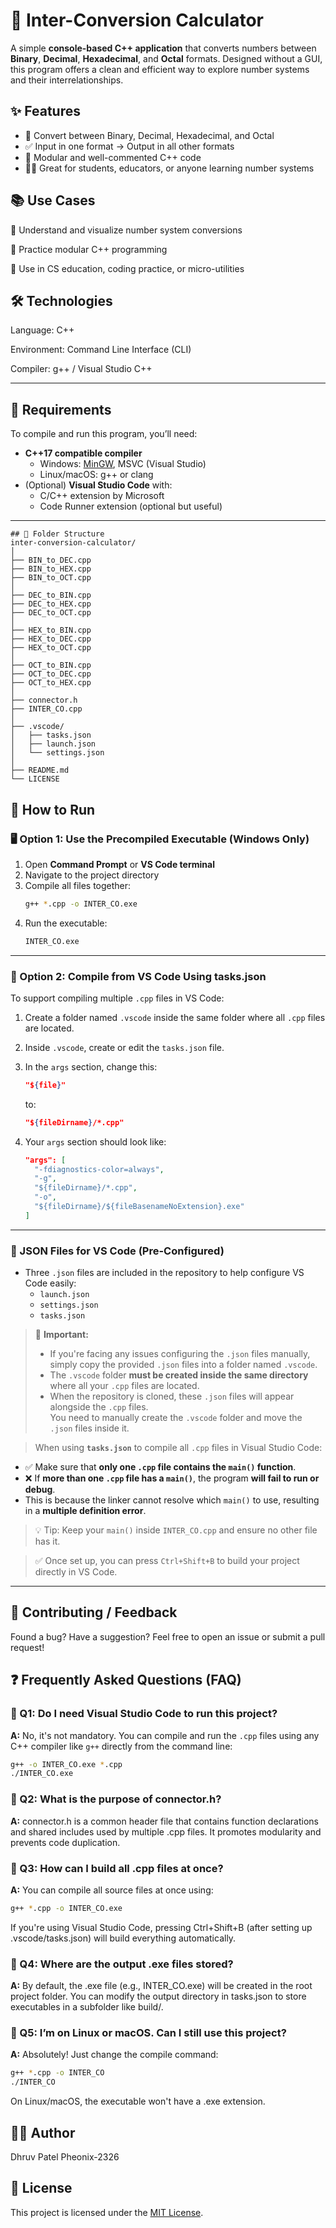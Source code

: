 # 🧮 Inter-Conversion Calculator

A simple **console-based C++ application** that converts numbers between **Binary**, **Decimal**, **Hexadecimal**, and **Octal** formats. Designed without a GUI, this program offers a clean and efficient way to explore number systems and their interrelationships.


## ✨ Features

- 🔄 Convert between Binary, Decimal, Hexadecimal, and Octal
- ✅ Input in one format → Output in all other formats
- 🧩 Modular and well-commented C++ code
- 🧑‍🎓 Great for students, educators, or anyone learning number systems

## 📚 Use Cases

🔹 Understand and visualize number system conversions

🔹 Practice modular C++ programming

🔹 Use in CS education, coding practice, or micro-utilities


## 🛠 Technologies

Language: C++

Environment: Command Line Interface (CLI)

Compiler: g++ / Visual Studio C++

---

## 📌 Requirements

To compile and run this program, you’ll need:

- **C++17 compatible compiler**
  - Windows: [MinGW](https://www.mingw-w64.org/), MSVC (Visual Studio)
  - Linux/macOS: g++ or clang
- (Optional) **Visual Studio Code** with:
  - C/C++ extension by Microsoft
  - Code Runner extension (optional but useful)

---

```
## 📁 Folder Structure
inter-conversion-calculator/
│
├── BIN_to_DEC.cpp
├── BIN_to_HEX.cpp
├── BIN_to_OCT.cpp
│
├── DEC_to_BIN.cpp
├── DEC_to_HEX.cpp
├── DEC_to_OCT.cpp
│
├── HEX_to_BIN.cpp
├── HEX_to_DEC.cpp
├── HEX_to_OCT.cpp
│
├── OCT_to_BIN.cpp
├── OCT_to_DEC.cpp
├── OCT_to_HEX.cpp
│
├── connector.h
├── INTER_CO.cpp
│
├── .vscode/
│   ├── tasks.json
│   ├── launch.json
│   └── settings.json
│
├── README.md
└── LICENSE
```

## 🚀 How to Run

### 🖥️ Option 1: Use the Precompiled Executable (Windows Only)

1. Open **Command Prompt** or **VS Code terminal**
2. Navigate to the project directory
3. Compile all files together:
   ```bash
   g++ *.cpp -o INTER_CO.exe
   ```
4. Run the executable:
   ```bash
   INTER_CO.exe
   ```

---

### 🧩 Option 2: Compile from VS Code Using tasks.json

To support compiling multiple `.cpp` files in VS Code:

1. Create a folder named `.vscode` inside the same folder where all `.cpp` files are located.
2. Inside `.vscode`, create or edit the `tasks.json` file.
3. In the `args` section, change this:
   ```json
   "${file}"
   ```
   to:
   ```json
   "${fileDirname}/*.cpp"
   ```

4. Your `args` section should look like:
   ```json
   "args": [
     "-fdiagnostics-color=always",
     "-g",
     "${fileDirname}/*.cpp",
     "-o",
     "${fileDirname}/${fileBasenameNoExtension}.exe"
   ]
   ```

---

### 📂 JSON Files for VS Code (Pre-Configured)

- Three `.json` files are included in the repository to help configure VS Code easily:
  - `launch.json`
  - `settings.json`
  - `tasks.json`

> 📝 **Important:**
> - If you're facing any issues configuring the `.json` files manually, simply copy the provided `.json` files into a folder named `.vscode`.
> - The `.vscode` folder **must be created inside the same directory** where all your `.cpp` files are located.
> - When the repository is cloned, these `.json` files will appear alongside the `.cpp` files.  
>   You need to manually create the `.vscode` folder and move the `.json` files inside it.

> When using **`tasks.json`** to compile all `.cpp` files in Visual Studio Code:

- ✅ Make sure that **only one `.cpp` file contains the `main()` function**.
- ❌ If **more than one `.cpp` file has a `main()`**, the program **will fail to run or debug**.
- This is because the linker cannot resolve which `main()` to use, resulting in a **multiple definition error**.

> 💡 Tip: Keep your `main()` inside `INTER_CO.cpp` and ensure no other file has it.

> ✅ Once set up, you can press `Ctrl+Shift+B` to build your project directly in VS Code.

---


## 🔗 Contributing / Feedback

Found a bug? Have a suggestion? Feel free to open an issue or submit a pull request!


## ❓ Frequently Asked Questions (FAQ)

### 📌 Q1: Do I need Visual Studio Code to run this project?
**A:** No, it's not mandatory. You can compile and run the `.cpp` files using any C++ compiler like `g++` directly from the command line:
```bash
g++ -o INTER_CO.exe *.cpp
./INTER_CO.exe
```

### 📌 Q2: What is the purpose of connector.h?
**A:** connector.h is a common header file that contains function declarations and shared includes used by multiple .cpp files. It promotes modularity and prevents code duplication.

### 📌 Q3: How can I build all .cpp files at once?
**A:** You can compile all source files at once using:
```bash
g++ *.cpp -o INTER_CO.exe
```
If you're using Visual Studio Code, pressing Ctrl+Shift+B (after setting up .vscode/tasks.json) will build everything automatically.

### 📌 Q4: Where are the output .exe files stored?
**A:** By default, the .exe file (e.g., INTER_CO.exe) will be created in the root project folder. You can modify the output directory in tasks.json to store executables in a subfolder like build/.

### 📌 Q5: I’m on Linux or macOS. Can I still use this project?
**A:** Absolutely! Just change the compile command:
```bash
g++ *.cpp -o INTER_CO
./INTER_CO
```
On Linux/macOS, the executable won't have a .exe extension.


## 🧑‍💻 Author
Dhruv Patel
Pheonix-2326

## 📄 License

This project is licensed under the [MIT License](LICENSE).
